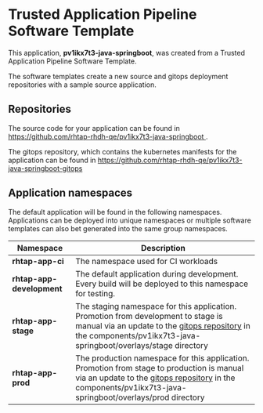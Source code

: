 # Trusted Application Pipeline Software Template

This application, **pv1ikx7t3-java-springboot**, was created from a Trusted Application Pipeline Software Template.

The software templates create a new source and gitops deployment repositories with a sample source application. 

## Repositories

The source code for your application can be found in [https://github.com/rhtap-rhdh-qe/pv1ikx7t3-java-springboot ](https://github.com/rhtap-rhdh-qe/pv1ikx7t3-java-springboot ).
 
The gitops repository, which contains the kubernetes manifests for the application can be found in 
[https://github.com/rhtap-rhdh-qe/pv1ikx7t3-java-springboot-gitops ](https://github.com/rhtap-rhdh-qe/pv1ikx7t3-java-springboot-gitops ) 

## Application namespaces 

The default application will be found in the following namespaces. Applications can be deployed into unique namespaces or multiple software templates can also bet generated into the same group namespaces.  

|  Namespace   |  Description   |  
| -------- | -------- |
| **rhtap-app-ci** | The namespace used for CI workloads |
| **rhtap-app-development** | The default application during development. Every build will be deployed to this namespace for testing. |
| **rhtap-app-stage** | The staging namespace for this application. Promotion from development to stage is manual via an update to the [gitops repository](https://github.com/rhtap-rhdh-qe/pv1ikx7t3-java-springboot-gitops ) in the components/pv1ikx7t3-java-springboot/overlays/stage directory |
| **rhtap-app-prod** | The production namespace for this application. Promotion from stage to production is manual via an update to the [gitops repository](https://github.com/rhtap-rhdh-qe/pv1ikx7t3-java-springboot-gitops ) in the components/pv1ikx7t3-java-springboot/overlays/prod directory |